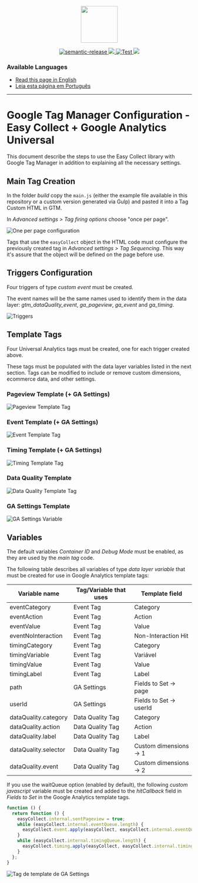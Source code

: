 <div align="center">
<img src="https://raw.githubusercontent.com/DP6/templates-centro-de-inovacoes/main/public/images/centro_de_inovacao_dp6.png" height="100px" />
</div>

<p align="center">
  <a href="#badge">
    <img alt="semantic-release" src="https://img.shields.io/badge/%20%20%F0%9F%93%A6%F0%9F%9A%80-semantic--release-e10079.svg">
  </a>
  <a href="https://codecov.io/gh/DP6/easy-collect">
    <img src="https://codecov.io/gh/DP6/easy-collect/branch/master/graph/badge.svg?token=GAQ88UQJQN"/>
  </a>
  <a href="#badge">
    <img alt="Test" src="https://github.com/dp6/easy-collect/actions/workflows/test.yml/badge.svg">
  </a>
  <a href="https://www.codacy.com/gh/DP6/easy-collect/dashboard?utm_source=github.com&amp;utm_medium=referral&amp;utm_content=DP6/easy-collect&amp;utm_campaign=Badge_Grade">
    <img src="https://app.codacy.com/project/badge/Grade/741dc3805af14444b9e6b4cb9b4269f4"/>
  </a>
</p>


### Available Languages

- [Read this page in English](https://github.com/DP6/easy-collect/blob/master/documentations/docs/en/gtm-config-gau.md)
- [Leia esta página em Português](https://github.com/DP6/easy-collect/blob/master/documentations/docs/pt/gtm-config-gau.md)

---

# Google Tag Manager Configuration - Easy Collect + Google Analytics Universal

This document describe the steps to use the Easy Collect library with Google Tag Manager in addition to explaining all the necessary settings.

## Main Tag Creation

In the folder _build_ copy the `main.js` (either the example file available in this repository or a custom version generated via Gulp) and pasted it into a Tag Custom HTML in GTM.

In _Advanced settings > Tag firing options_ choose "once per page".

![One per page configuration](/documentations/images/once_per_page.png)

Tags that use the `easyCollect` object in the HTML code must configure the previously created tag in _Advanced settings > Tag Sequencing_. This way it's assure that the object will be defined on the page before use.

## Triggers Configuration

Four triggers of type _custom event_ must be created.

The event names will be the same names used to identify them in the data layer: _gtm\_dataQuality\_event_, _ga\_pageview_, _ga\_event_ and _ga\_timing_.

![Triggers](/documentations/images/event_name.png)

## Template Tags

Four Universal Analytics tags must be created, one for each trigger created above.

These tags must be populated with the data layer variables listed in the next section. Tags can be modified to include or remove custom dimensions, ecommerce data, and other settings.

### Pageview Template (+ GA Settings)

![Pageview Template Tag](/documentations/images/tag_pageview.png)

### Event Template (+ GA Settings)

![Event Template Tag](/documentations/images/tag_event.png)

### Timing Template (+ GA Settings)

![Timing Template Tag](/documentations/images/tag_timing.png)

### Data Quality Template

![Data Quality Template Tag](/documentations/images/tag_dataquality.png)

### GA Settings Template

![GA Settings Variable](/documentations/images/var_gasettings.png)

## Variables

The default variables _Container ID_ and _Debug Mode_ must be enabled, as they are used by the _main tag_ code.

The following table describes all variables of type _data layer variable_ that must be created for use in Google Analytics template tags:

| Variable name | Tag/Variable that uses | Template field |
| --- | --- | --- |
| eventCategory | Event Tag | Category |
| eventAction | Event Tag | Action |
| eventValue | Event Tag | Value |
| eventNoInteraction | Event Tag       | Non-Interaction Hit |
| timingCategory | Event Tag | Category |
| timingVariable | Event Tag | Variável |
| timingValue | Event Tag | Value |
| timingLabel | Event Tag | Label |
| path | GA Settings | Fields to Set -> page |
| userId | GA Settings| Fields to Set -> userId |
| dataQuality.category | Data Quality Tag | Category |
| dataQuality.action| Data Quality Tag | Action |
| dataQuality.label | Data Quality Tag | Label |
| dataQuality.selector | Data Quality Tag | Custom dimensions -> 1 |
| dataQuality.event | Data Quality Tag | Custom dimensions -> 2 |

If you use the waitQueue option (enabled by default), the following _custom javascript_ variable must be created and added to the _hitCallback_ field in _Fields to Set_ in the Google Analytics template tags.

```javascript
function () {
  return function () {
    easyCollect.internal.sentPageview = true;
    while (easyCollect.internal.eventQueue.length) {
      easyCollect.event.apply(easyCollect, easyCollect.internal.eventQueue.shift());
    }
    while (easyCollect.internal.timingQueue.length) {
      easyCollect.timing.apply(easyCollect, easyCollect.internal.timingQueue.shift());
    }
  };
}
```

![Tag de template de GA Settings](/documentations/images/hit_callback.png)